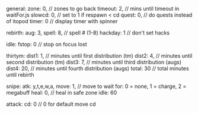 general:
zone: 0, // zones to go back
timeout: 2, // mins until timeout in waitFor.js
slowcd: 0, // set to 1 if respawn < cd
quest: 0, // do quests instead of itopod
timer: 0 // display timer with spinner

rebirth:
aug: 3,
spell: 8, // spell # (1-8)
hackday: 1 // don't set hacks

idle:
fstop: 0 // stop on focus lost

thirtym:
dist1: 1, // minutes until first distribution (tm)
dist2: 4, // minutes until second distribution (tm)
dist3: 7, // minutes until third distribution (augs)
dist4: 20, // minutes until fourth distribution (augs)
total: 30 // total minutes until rebirth

snipe:
atk: y,t,e,w,a,
move: 1, // move to wait for: 0 = none, 1 = charge, 2 = megabuff
heal: 0, // heal in safe zone
idle: 60

attack:
cd: 0 // 0 for default move cd
